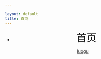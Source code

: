 ```yaml
---

layout: default
title: 首页
---
```


<div style="text-align: center;">

- <span style="font-size: 32px;"> 首页 </span>

[luogu](https://www.luogu.com.cn/)
</div>

